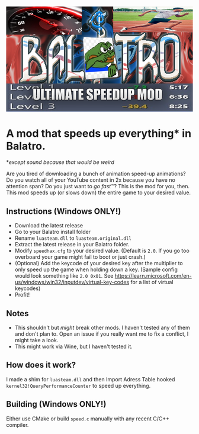 ![Balatro Ultimate Speedup Mod](logo.png)

# A mod that speeds up everything* in Balatro.
**except sound because that would be weird*

Are you tired of downloading a bunch of animation speed-up animations? Do you watch all of your YouTube content in 2x because you have no attention span? Do you just want to *go fast:tm:*? This is the mod for you, then. This mod speeds up (or slows down) the entire game to your desired value.

## Instructions (Windows ONLY!)
- Download the latest release
- Go to your Balatro install folder
- Rename `luasteam.dll` to `luasteam.original.dll`
- Extract the latest release in your Balatro folder.
- Modify `speedhax.cfg` to your desired value. (Default is `2.0`. If you go too overboard your game might fail to boot or just crash.)
- (Optional) Add the keycode of your desired key after the multiplier to only speed up the game when holding down a key. (Sample config would look something like `2.0 0x01`. See https://learn.microsoft.com/en-us/windows/win32/inputdev/virtual-key-codes for a list of virtual keycodes)
- Profit!

## Notes
- This shouldn't but *might* break other mods. I haven't tested any of them and don't plan to. Open an issue if you really want me to fix a conflict, I might take a look.
- This might work via Wine, but I haven't tested it.

## How does it work?
I made a shim for `luasteam.dll` and then Import Adress Table hooked `kernel32!QueryPerformanceCounter` to speed up everything.

## Building (Windows ONLY!)
Either use CMake or build `speed.c` manually with any recent C/C++ compiler.